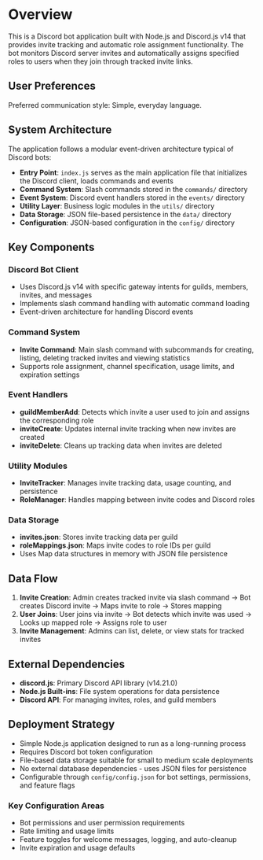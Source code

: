 # Overview

This is a Discord bot application built with Node.js and Discord.js v14 that provides invite tracking and automatic role assignment functionality. The bot monitors Discord server invites and automatically assigns specified roles to users when they join through tracked invite links.

## User Preferences

Preferred communication style: Simple, everyday language.

## System Architecture

The application follows a modular event-driven architecture typical of Discord bots:

- **Entry Point**: `index.js` serves as the main application file that initializes the Discord client, loads commands and events
- **Command System**: Slash commands stored in the `commands/` directory
- **Event System**: Discord event handlers stored in the `events/` directory  
- **Utility Layer**: Business logic modules in the `utils/` directory
- **Data Storage**: JSON file-based persistence in the `data/` directory
- **Configuration**: JSON-based configuration in the `config/` directory

## Key Components

### Discord Bot Client
- Uses Discord.js v14 with specific gateway intents for guilds, members, invites, and messages
- Implements slash command handling with automatic command loading
- Event-driven architecture for handling Discord events

### Command System
- **Invite Command**: Main slash command with subcommands for creating, listing, deleting tracked invites and viewing statistics
- Supports role assignment, channel specification, usage limits, and expiration settings

### Event Handlers
- **guildMemberAdd**: Detects which invite a user used to join and assigns the corresponding role
- **inviteCreate**: Updates internal invite tracking when new invites are created
- **inviteDelete**: Cleans up tracking data when invites are deleted

### Utility Modules
- **InviteTracker**: Manages invite tracking data, usage counting, and persistence
- **RoleManager**: Handles mapping between invite codes and Discord roles

### Data Storage
- **invites.json**: Stores invite tracking data per guild
- **roleMappings.json**: Maps invite codes to role IDs per guild
- Uses Map data structures in memory with JSON file persistence

## Data Flow

1. **Invite Creation**: Admin creates tracked invite via slash command → Bot creates Discord invite → Maps invite to role → Stores mapping
2. **User Joins**: User joins via invite → Bot detects which invite was used → Looks up mapped role → Assigns role to user
3. **Invite Management**: Admins can list, delete, or view stats for tracked invites

## External Dependencies

- **discord.js**: Primary Discord API library (v14.21.0)
- **Node.js Built-ins**: File system operations for data persistence
- **Discord API**: For managing invites, roles, and guild members

## Deployment Strategy

- Simple Node.js application designed to run as a long-running process
- Requires Discord bot token configuration
- File-based data storage suitable for small to medium scale deployments
- No external database dependencies - uses JSON files for persistence
- Configurable through `config/config.json` for bot settings, permissions, and feature flags

### Key Configuration Areas
- Bot permissions and user permission requirements
- Rate limiting and usage limits
- Feature toggles for welcome messages, logging, and auto-cleanup
- Invite expiration and usage defaults
